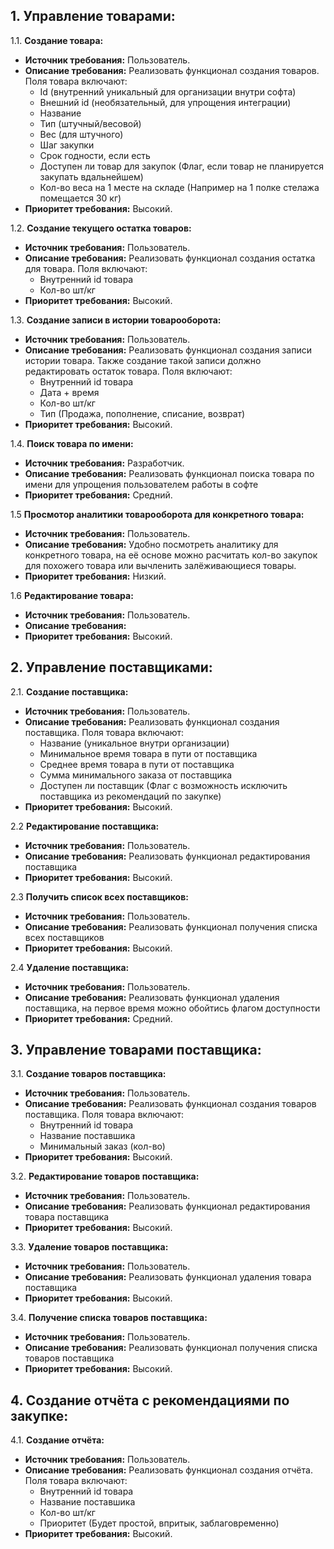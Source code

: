 ## 1. Управление товарами:

1.1. **Создание товара:**

- **Источник требования:** Пользователь.
- **Описание требования:** Реализовать функционал создания товаров. Поля товара включают:
    - Id (внутренний уникальный для организации внутри софта)
    - Внешний id (необязательный, для упрощения интеграции)
    - Название
    - Тип (штучный/весовой)
    - Вес (для штучного)
    - Шаг закупки
    - Срок годности, если есть
    - Доступен ли товар для закупок (Флаг, если товар не планируется закупать вдальнейшем)
    - Кол-во веса на 1 месте на складе (Например на 1 полке стелажа помещается 30 кг)
- **Приоритет требования:** Высокий.

1.2. **Создание текущего остатка товаров:**

- **Источник требования:** Пользователь.
- **Описание требования:** Реализовать функционал создания остатка для товара. Поля включают:
    - Внутренний id товара
    - Кол-во шт/кг
- **Приоритет требования:** Высокий.

1.3. **Создание записи в истории товарооборота:**

- **Источник требования:** Пользователь.
- **Описание требования:** Реализовать функционал создания записи истории товара. Также создание такой записи должно
    редактировать остаток товара. Поля включают:
    - Внутренний id товара
    - Дата + время
    - Кол-во шт/кг
    - Тип (Продажа, пополнение, списание, возврат)
- **Приоритет требования:** Высокий.

1.4. **Поиск товара по имени:**

- **Источник требования:** Разработчик.
- **Описание требования:** Реализовать функционал поиска товара по имени для упрощения пользователем работы в софте
- **Приоритет требования:** Средний.

1.5 **Просмотор аналитики товарооборота для конкретного товара:**

- **Источник требования:** Пользователь.
- **Описание требования:** Удобно посмотреть аналитику для конкретного товара, на её основе можно расчитать кол-во 
    закупок для похожего товара или вычленить залёживающиеся товары.
- **Приоритет требования:** Низкий.

1.6 **Редактирование товара:**

- **Источник требования:** Пользователь.
- **Описание требования:** 
- **Приоритет требования:** Высокий.

## 2. Управление поставщиками:

2.1. **Создание поставщика:**

- **Источник требования:** Пользователь.
- **Описание требования:** Реализовать функционал создания поставщика. Поля товара включают:
    - Название (уникальное внутри организации)
    - Минимальное время товара в пути от поставщика
    - Среднее время товара в пути от поставщика
    - Сумма минимального заказа от поставщика
    - Доступен ли поставщик (Флаг с возможность исключить поставщика из рекомендаций по закупке)
- **Приоритет требования:** Высокий.

2.2 **Редактирование поставщика:**

- **Источник требования:** Пользователь.
- **Описание требования:** Реализовать функционал редактирования поставщика
- **Приоритет требования:** Высокий.

2.3 **Получить список всех поставщиков:**

- **Источник требования:** Пользователь.
- **Описание требования:** Реализовать функционал получения списка всех поставщиков
- **Приоритет требования:** Высокий.

2.4 **Удаление поставщика:**

- **Источник требования:** Пользователь.
- **Описание требования:** Реализовать функционал удаления поставщика, на первое время можно обойтись флагом доступности
- **Приоритет требования:** Средний.

## 3. Управление товарами поставщика:

3.1. **Создание товаров поставщика:**

- **Источник требования:** Пользователь.
- **Описание требования:** Реализовать функционал создания товаров поставщика. Поля товара включают:
    - Внутренний id товара
    - Название поставшика
    - Минимальный заказ (кол-во)
- **Приоритет требования:** Высокий.

3.2. **Редактирование товаров поставщика:**

- **Источник требования:** Пользователь.
- **Описание требования:** Реализовать функционал редактирования товара поставщика
- **Приоритет требования:** Высокий.

3.3. **Удаление товаров поставщика:**

- **Источник требования:** Пользователь.
- **Описание требования:** Реализовать функционал удаления товара поставщика
- **Приоритет требования:** Высокий.

3.4. **Получение списка товаров поставщика:**

- **Источник требования:** Пользователь.
- **Описание требования:** Реализовать функционал получения списка товаров поставщика
- **Приоритет требования:** Высокий.

## 4. Создание отчёта с рекомендациями по закупке:

4.1. **Создание отчёта:**

- **Источник требования:** Пользователь.
- **Описание требования:** Реализовать функционал создания отчёта. Поля товара включают:
    - Внутренний id товара
    - Название поставшика
    - Кол-во шт/кг
    - Приоритет (Будет простой, впритык, заблаговременно)
- **Приоритет требования:** Высокий.
